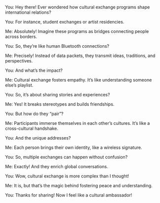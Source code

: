 You: Hey there! Ever wondered how cultural exchange programs shape international relations?

You: For instance, student exchanges or artist residencies.

Me: Absolutely! Imagine these programs as bridges connecting people across borders.

You: So, they’re like human Bluetooth connections?

Me: Precisely! Instead of data packets, they transmit ideas, traditions, and perspectives.

You: And what’s the impact?

Me: Cultural exchange fosters empathy. It’s like understanding someone else’s playlist.

You: So, it’s about sharing stories and experiences?

Me: Yes! It breaks stereotypes and builds friendships.

You: But how do they “pair”?

Me: Participants immerse themselves in each other’s cultures. It’s like a cross-cultural handshake.

You: And the unique addresses?

Me: Each person brings their own identity, like a wireless signature.

You: So, multiple exchanges can happen without confusion?

Me: Exactly! And they enrich global conversations.

You: Wow, cultural exchange is more complex than I thought!

Me: It is, but that’s the magic behind fostering peace and understanding.

You: Thanks for sharing! Now I feel like a cultural ambassador!
